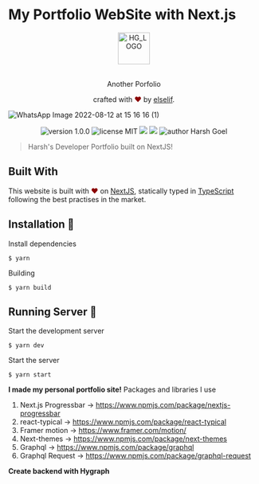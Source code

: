 # My Portfolio WebSite with Next.js
  
  <div align="center">
  <img alt="HG_LOGO" src="https://user-images.githubusercontent.com/78614794/184355297-21278b1d-246c-4eac-af19-ebf89a9c65c8.png" height="64" />

</div>

<br>
<p align="center">
Another Porfolio
</p>
<p align="center">
crafted with <span style="color: #8b0000;">&hearts;</span> by <a href="http://codelhands.com/">elselif</a>.
</p>

 ![WhatsApp Image 2022-08-12 at 15 16 16 (1)](https://user-images.githubusercontent.com/78614794/184354447-31dd4d21-9c66-4623-b729-382dd5418541.jpeg)

<p align="center">
    <img src="https://img.shields.io/badge/version-1.0.0-yellowgreen" alt="version 1.0.0"/>
    <img src="https://img.shields.io/badge/license-MIT-brightgreen" alt="license MIT"/>
    <img src="https://img.shields.io/github/issues-pr-raw/harshgoel05/another-portfolio.svg" />
    <img src="https://img.shields.io/github/issues-raw/harshgoel05/another-portfolio.svg"/>
    <img src="https://img.shields.io/badge/author-Harsh%20Goel-orange" alt="author Harsh Goel"/>
</p>

> Harsh's Developer Portfolio built on NextJS!
## Built With

This website is built with <span style="color: #8b0000;">&hearts;</span> on [NextJS](https://nextjs.org/), statically typed in [TypeScript](https://www.typescriptlang.org/) following the best practises in the market.

## Installation 🔧

Install dependencies

```
$ yarn
```

Building

```
$ yarn build
```

## Running Server 🚀

Start the development server

```
$ yarn dev
```

Start the server

```
$ yarn start
```


**I made my personal portfolio site!** Packages and libraries I use

 1. Next.js Progressbar -> https://www.npmjs.com/package/nextjs-progressbar
 2. react-typical -> https://www.npmjs.com/package/react-typical
 3. Framer motion -> https://www.framer.com/motion/
 4. Next-themes -> https://www.npmjs.com/package/next-themes
 5. Graphql -> https://www.npmjs.com/package/graphql
 6. Graphql Request -> https://www.npmjs.com/package/graphql-request

**Create backend with Hygraph** 


